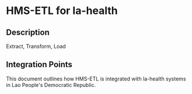 # HMS-ETL for la-health

## Description

Extract, Transform, Load

## Integration Points

This document outlines how HMS-ETL is integrated with la-health systems in Lao People's Democratic Republic.
